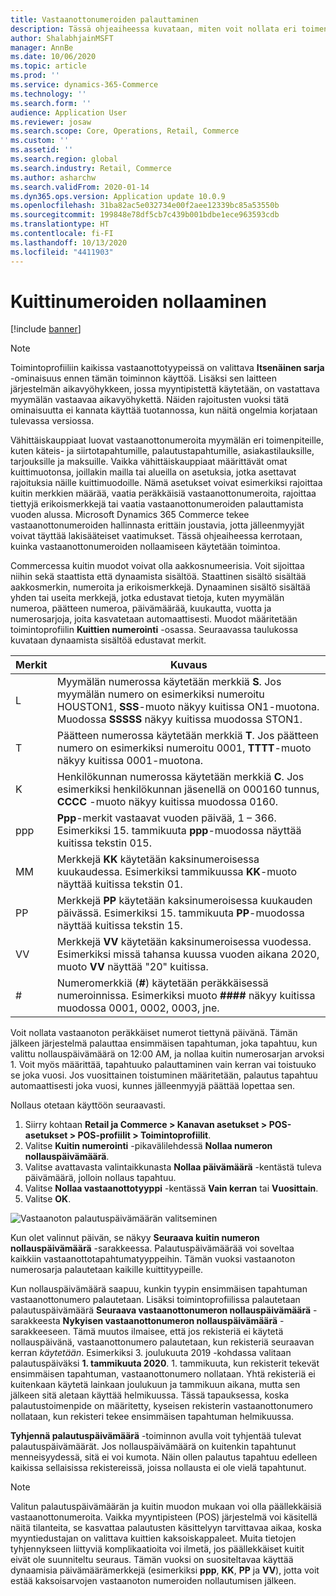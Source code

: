 ```yaml
---
title: Vastaanottonumeroiden palauttaminen
description: Tässä ohjeaiheessa kuvataan, miten voit nollata eri toimenpiteille käytettävät vastaanottonumerot haluamanasi päivämääränä (esimerkiksi tilivuosi tai kalenterivuosi).
author: ShalabhjainMSFT
manager: AnnBe
ms.date: 10/06/2020
ms.topic: article
ms.prod: ''
ms.service: dynamics-365-Commerce
ms.technology: ''
ms.search.form: ''
audience: Application User
ms.reviewer: josaw
ms.search.scope: Core, Operations, Retail, Commerce
ms.custom: ''
ms.assetid: ''
ms.search.region: global
ms.search.industry: Retail, Commerce
ms.author: asharchw
ms.search.validFrom: 2020-01-14
ms.dyn365.ops.version: Application update 10.0.9
ms.openlocfilehash: 31ba82ac5e032734e00f2aee12339bc85a53550b
ms.sourcegitcommit: 199848e78df5cb7c439b001bdbe1ece963593cdb
ms.translationtype: HT
ms.contentlocale: fi-FI
ms.lasthandoff: 10/13/2020
ms.locfileid: "4411903"
---
```

# <a name="reset-receipt-numbers"></a>Kuittinumeroiden nollaaminen 

[!include [banner](includes/banner.md)]

> [!NOTE]
> Toimintoprofiiliin kaikissa vastaanottotyypeissä on valittava **Itsenäinen sarja** -ominaisuus ennen tämän toiminnon käyttöä. Lisäksi sen laitteen järjestelmän aikavyöhykkeen, jossa myyntipistettä käytetään, on vastattava myymälän vastaavaa aikavyöhykettä. Näiden rajoitusten vuoksi tätä ominaisuutta ei kannata käyttää tuotannossa, kun näitä ongelmia korjataan tulevassa versiossa. 

Vähittäiskauppiaat luovat vastaanottonumeroita myymälän eri toimenpiteille, kuten käteis- ja siirtotapahtumille, palautustapahtumille, asiakastilauksille, tarjouksille ja maksuille. Vaikka vähittäiskauppiaat määrittävät omat kuittimuotonsa, joillakin mailla tai alueilla on asetuksia, jotka asettavat rajoituksia näille kuittimuodoille. Nämä asetukset voivat esimerkiksi rajoittaa kuitin merkkien määrää, vaatia peräkkäisiä vastaanottonumeroita, rajoittaa tiettyjä erikoismerkkejä tai vaatia vastaanottonumeroiden palauttamista vuoden alussa. Microsoft Dynamics 365 Commerce tekee vastaanottonumeroiden hallinnasta erittäin joustavia, jotta jälleenmyyjät voivat täyttää lakisääteiset vaatimukset. Tässä ohjeaiheessa kerrotaan, kuinka vastaanottonumeroiden nollaamiseen käytetään toimintoa.

Commercessa kuitin muodot voivat olla aakkosnumeerisia. Voit sijoittaa niihin sekä staattista että dynaamista sisältöä. Staattinen sisältö sisältää aakkosmerkin, numeroita ja erikoismerkkejä. Dynaaminen sisältö sisältää yhden tai useita merkkejä, jotka edustavat tietoja, kuten myymälän numeroa, päätteen numeroa, päivämäärää, kuukautta, vuotta ja numerosarjoja, joita kasvatetaan automaattisesti. Muodot määritetään toimintoprofiilin **Kuittien numerointi** -osassa. Seuraavassa taulukossa kuvataan dynaamista sisältöä edustavat merkit.

| Merkit | Kuvaus |
|------------|-------------|
| L          | Myymälän numerossa käytetään merkkiä **S**. Jos myymälän numero on esimerkiksi numeroitu HOUSTON1, **SSS**-muoto näkyy kuitissa ON1-muotona. Muodossa **SSSSS** näkyy kuitissa muodossa STON1. |
| T          | Päätteen numerossa käytetään merkkiä **T**. Jos päätteen numero on esimerkiksi numeroitu 0001, **TTTT**-muoto näkyy kuitissa 0001-muotona. |
| K          | Henkilökunnan numerossa käytetään merkkiä **C**. Jos esimerkiksi henkilökunnan jäsenellä on 000160 tunnus, **CCCC** -muoto näkyy kuitissa muodossa 0160. |
| ppp        | **Ppp**-merkit vastaavat vuoden päivää, 1 – 366. Esimerkiksi 15. tammikuuta **ppp**-muodossa näyttää kuitissa tekstin 015. |
| MM         | Merkkejä **KK** käytetään kaksinumeroisessa kuukaudessa. Esimerkiksi tammikuussa **KK**-muoto näyttää kuitissa tekstin 01. |
| PP         | Merkkejä **PP** käytetään kaksinumeroisessa kuukauden päivässä. Esimerkiksi 15. tammikuuta **PP**-muodossa näyttää kuitissa tekstin 15. |
| VV         | Merkkejä **VV** käytetään kaksinumeroisessa vuodessa. Esimerkiksi missä tahansa kuussa vuoden aikana 2020, muoto **VV** näyttää "20" kuitissa. |
| \#         | Numeromerkkiä (**\#**) käytetään peräkkäisessä numeroinnissa. Esimerkiksi muoto **####** näkyy kuitissa muodossa 0001, 0002, 0003, jne. |

Voit nollata vastaanoton peräkkäiset numerot tiettynä päivänä. Tämän jälkeen järjestelmä palauttaa ensimmäisen tapahtuman, joka tapahtuu, kun valittu nollauspäivämäärä on 12:00 AM, ja nollaa kuitin numerosarjan arvoksi 1. Voit myös määrittää, tapahtuuko palauttaminen vain kerran vai toistuuko se joka vuosi. Jos vuosittainen toistuminen määritetään, palautus tapahtuu automaattisesti joka vuosi, kunnes jälleenmyyjä päättää lopettaa sen. 

Nollaus otetaan käyttöön seuraavasti.

1. Siirry kohtaan **Retail ja Commerce \> Kanavan asetukset \> POS-asetukset \> POS-profiilit \> Toimintoprofiilit**.
1. Valitse **Kuitin numerointi** -pikavälilehdessä **Nollaa numeron nollauspäivämäärä**.
1. Valitse avattavasta valintaikkunasta **Nollaa päivämäärä** -kentästä tuleva päivämäärä, jolloin nollaus tapahtuu.
1. Valitse **Nollaa vastaanottotyyppi** -kentässä **Vain kerran** tai **Vuosittain**.
1. Valitse **OK**.

![Vastaanoton palautuspäivämäärän valitseminen](media/Enable_receipt_reset.png "Vastaanoton palautuspäivämäärän valitseminen")

Kun olet valinnut päivän, se näkyy **Seuraava kuitin numeron nollauspäivämäärä** -sarakkeessa. Palautuspäivämäärää voi soveltaa kaikkiin vastaanottotapahtumatyyppeihin. Tämän vuoksi vastaanoton numerosarja palautetaan kaikille kuittityypeille.

Kun nollauspäivämäärä saapuu, kunkin tyypin ensimmäisen tapahtuman vastaanottonumero palautetaan. Lisäksi toimintoprofiilissa palautetaan palautuspäivämäärä **Seuraava vastaanottonumeron nollauspäivämäärä** -sarakkeesta **Nykyisen vastaanottonumeron nollauspäivämäärä** -sarakkeeseen. Tämä muutos ilmaisee, että jos rekisteriä ei käytetä nollauspäivänä, vastaanottonumero palautetaan, kun rekisteriä seuraavan kerran *käytetään*. Esimerkiksi 3. joulukuuta 2019 -kohdassa valitaan palautuspäiväksi **1. tammikuuta 2020**. 1. tammikuuta, kun rekisterit tekevät ensimmäisen tapahtuman, vastaanottonumero nollataan. Yhtä rekisteriä ei kuitenkaan käytetä lainkaan joulukuun ja tammikuun aikana, mutta sen jälkeen sitä aletaan käyttää helmikuussa. Tässä tapauksessa, koska palautustoimenpide on määritetty, kyseisen rekisterin vastaanottonumero nollataan, kun rekisteri tekee ensimmäisen tapahtuman helmikuussa.

**Tyhjennä palautuspäivämäärä** -toiminnon avulla voit tyhjentää tulevat palautuspäivämäärät. Jos nollauspäivämäärä on kuitenkin tapahtunut menneisyydessä, sitä ei voi kumota. Näin ollen palautus tapahtuu edelleen kaikissa sellaisissa rekistereissä, joissa nollausta ei ole vielä tapahtunut.

> [!NOTE]
> Valitun palautuspäivämäärän ja kuitin muodon mukaan voi olla päällekkäisiä vastaanottonumeroita. Vaikka myyntipisteen (POS) järjestelmä voi käsitellä näitä tilanteita, se kasvattaa palautusten käsittelyyn tarvittavaa aikaa, koska myyntiedustajan on valittava kuittien kaksoiskappaleet. Muita tietojen tyhjennykseen liittyviä komplikaatioita voi ilmetä, jos päällekkäiset kuitit eivät ole suunniteltu seuraus. Tämän vuoksi on suositeltavaa käyttää dynaamisia päivämäärämerkkejä (esimerkiksi **ppp**, **KK**, **PP** ja **VV**), jotta voit estää kaksoisarvojen vastaanoton numeroiden nollautumisen jälkeen.
